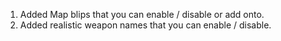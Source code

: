 1. Added Map blips that you can enable / disable or add onto.
2. Added realistic weapon names that you can enable / disable.
